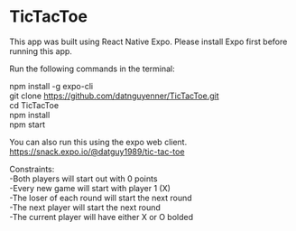 # TicTacToe

This app was built using React Native Expo.  Please install Expo first before running this app.

Run the following commands in the terminal:

npm install -g expo-cli<br/>
git clone https://github.com/datnguyenner/TicTacToe.git<br/>
cd TicTacToe<br/>
npm install<br/>
npm start<br/>

You can also run this using the expo web client. https://snack.expo.io/@datguy1989/tic-tac-toe<br/>

Constraints:<br/>
-Both players will start out with 0 points<br/>
-Every new game will start with player 1 (X)<br/>
-The loser of each round will start the next round<br/>
-The next player will start the next round<br/>
-The current player will have either X or O bolded<br/>
